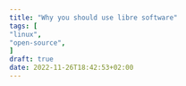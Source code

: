 ```yaml
---
title: "Why you should use libre software"
tags: [
"linux",
"open-source",
]
draft: true
date: 2022-11-26T18:42:53+02:00
---
```


